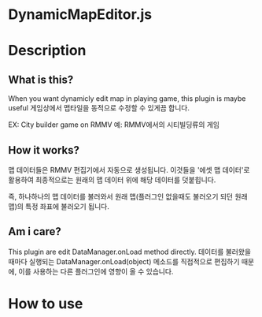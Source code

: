 # DynamicMapEditor.js

Description
============
What is this?
------------
When you want dynamicly edit map in playing game, this plugin is maybe useful
게임상에서 맵타일을 동적으로 수정할 수 있게끔 합니다.

EX: City builder game on RMMV
예: RMMV에서의 시티빌딩류의 게임

How it works?
------------
맵 데이터들은 RMMV 편집기에서 자동으로 생성됩니다.
이것들을 '에셋 맵 데이터'로 활용하여 최종적으로는 원래의 맵 데이터 위에 해당 데이터를 덧붙힙니다.

즉, 하나하나의 맵 데이터를 불러와서 원래 맵(플러그인 없을때도 불러오기 되던 원래 맵)의 특정 좌표에 불러오기 됩니다.

Am i care?
------------
This plugin are edit DataManager.onLoad method directly.
데이터를 불러왔을때마다 실행되는 DataManager.onLoad(object) 메소드를 직접적으로 편집하기 때문에, 이를 사용하는 다른 플러그인에 영향이 올 수 있습니다.

How to use
============
